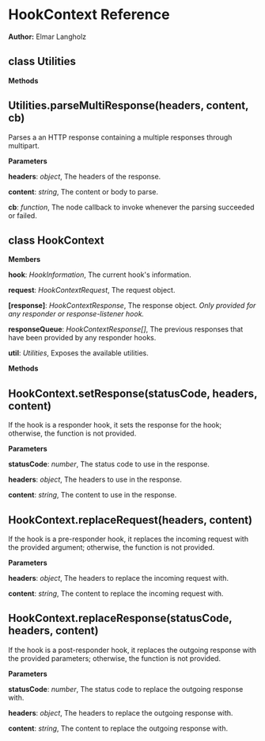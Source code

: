 HookContext Reference
=====================
**Author:** Elmar Langholz

class Utilities
---------------
**Methods**

Utilities.parseMultiResponse(headers, content, cb)
--------------------------------------------------
Parses a an HTTP response containing a multiple responses through multipart.


**Parameters**

**headers**:  *object*,  The headers of the response.

**content**:  *string*,  The content or body to parse.

**cb**:  *function*,  The node callback to invoke whenever the parsing succeeded or failed.

class HookContext
-----------------
**Members**

**hook**:  *HookInformation*,  The current hook's information.

**request**:  *HookContextRequest*,  The request object.

**[response]**:  *HookContextResponse*,  The response object. *Only provided for any responder or response-listener hook.*

**responseQueue**:  *HookContextResponse[]*,  The previous responses that have been provided by any responder hooks.

**util**:  *Utilities*,  Exposes the available utilities.

**Methods**

HookContext.setResponse(statusCode, headers, content)
-----------------------------------------------------
If the hook is a responder hook, it sets the response for the hook; otherwise,
the function is not provided.


**Parameters**

**statusCode**:  *number*,  The status code to use in the response.

**headers**:  *object*,  The headers to use in the response.

**content**:  *string*,  The content to use in the response.

HookContext.replaceRequest(headers, content)
--------------------------------------------
If the hook is a pre-responder hook, it replaces the incoming request with
the provided argument; otherwise, the function is not provided.


**Parameters**

**headers**:  *object*,  The headers to replace the incoming request with.

**content**:  *string*,  The content to replace the incoming request with.

HookContext.replaceResponse(statusCode, headers, content)
---------------------------------------------------------
If the hook is a post-responder hook, it replaces the outgoing response with
the provided parameters; otherwise, the function is not provided.


**Parameters**

**statusCode**:  *number*,  The status code to replace the outgoing response with.

**headers**:  *object*,  The headers to replace the outgoing response with.

**content**:  *string*,  The content to replace the outgoing response with.

